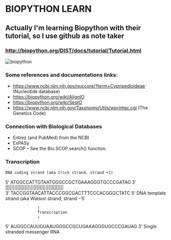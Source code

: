 # BIOPYTHON LEARN
## Actually I'm learning Biopython with their tutorial, so I use github as  note taker
### http://biopython.org/DIST/docs/tutorial/Tutorial.html
![biopython](http://biopython.org/DIST/docs/tutorial/images/biopython_logo.svg)


### Some references and documentations links:
- https://www.ncbi.nlm.nih.gov/nuccore/?term=Cypripedioideae (Nucleotide database)
- https://biopython.org/wiki/AlignIO
- https://biopython.org/wiki/SeqIO
- https://www.ncbi.nlm.nih.gov/Taxonomy/Utils/wprintgc.cgi (The Genetics Code)

### Connection with Biological Databases
- Entrez (and PubMed) from the NCBI
- ExPASy
- SCOP – See the Bio.SCOP.search() function.


### Transcription 

 
 	DNA coding strand (aka Crick strand, strand +1)	 
5’	ATGGCCATTGTAATGGGCCGCTGAAAGGGTGCCCGATAG	3’
 	|||||||||||||||||||||||||||||||||||||||	 
3’	TACCGGTAACATTACCCGGCGACTTTCCCACGGGCTATC	5’
 	DNA template strand (aka Watson strand, strand −1)	 
 
                  |	 
                  Transcription	 
                  ↓	 

5’	AUGGCCAUUGUAAUGGGCCGCUGAAAGGGUGCCCGAUAG	3’
 	Single stranded messenger RNA

